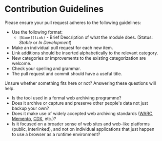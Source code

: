 # Contribution Guidelines

Please ensure your pull request adheres to the following guidelines:

* Use the following format:
   * `[Name](link)` - Brief Description of what the module does. (Status: *Stable* or *In Development*)
* Make an individual pull request for each new item.
* Link additions should be inserted alphabetically to the relevant category.
* New categories or improvements to the existing categorization are welcome.
* Check your spelling and grammar.
* The pull request and commit should have a useful title.

Unsure whether something fits here or not? Answering these questions will help.

* Is the tool used in a formal web archiving programme?
* Does it archive or capture and preserve other people's data not just backup your own?
* Does it make use of widely accepted web archiving standards ([WARC](https://iipc.github.io/warc-specifications/), [Memento](https://tools.ietf.org/html/rfc7089), [CDX](https://archive.org/web/researcher/cdx_file_format.php), etc.)?
* Is it focused on a broader sense of web sites and web-like platforms (public, interlinked), and not on individual applications that just happen to use a browser as a runtime environment?

